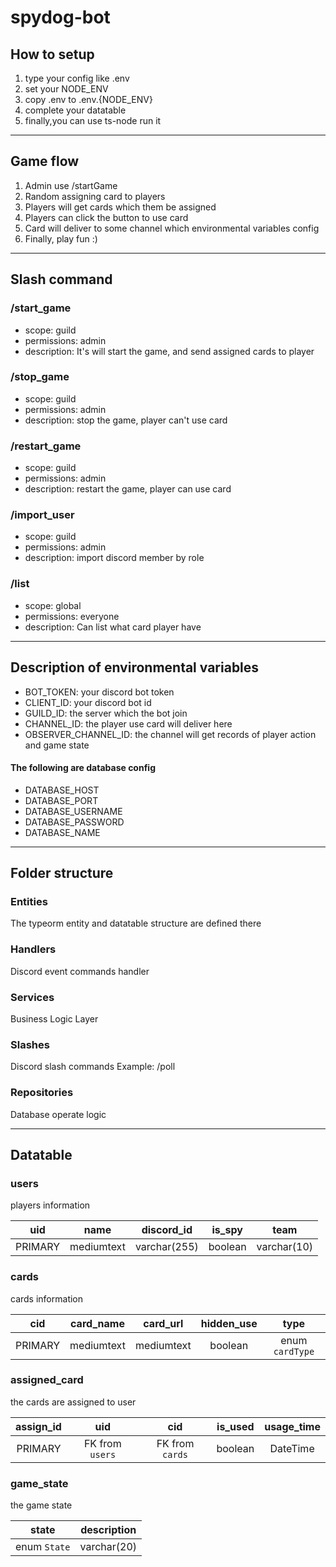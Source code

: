 # spydog-bot

## How to setup

1. type your config like .env
2. set your NODE_ENV
3. copy .env to .env.{NODE_ENV}
4. complete your datatable
5. finally,you can use ts-node run it

---

## Game flow

1. Admin use /startGame
2. Random assigning card to players
3. Players will get cards which them be assigned
4. Players can click the button to use card
5. Card will deliver to some channel which environmental variables config
6. Finally, play fun :)

---

## Slash command

### /start_game

- scope: guild
- permissions: admin
- description: It's will start the game, and send assigned cards to player

### /stop_game

- scope: guild
- permissions: admin
- description: stop the game, player can't use card

### /restart_game

- scope: guild
- permissions: admin
- description: restart the game, player can use card

### /import_user

- scope: guild
- permissions: admin
- description: import discord member by role

### /list

- scope: global
- permissions: everyone
- description: Can list what card player have

---

## Description of environmental variables

- BOT_TOKEN: your discord bot token
- CLIENT_ID: your discord bot id
- GUILD_ID: the server which the bot join
- CHANNEL_ID: the player use card will deliver here
- OBSERVER_CHANNEL_ID: the channel will get records of player action and game state

#### The following are database config

- DATABASE_HOST
- DATABASE_PORT
- DATABASE_USERNAME
- DATABASE_PASSWORD
- DATABASE_NAME

---

## Folder structure

### Entities

The typeorm entity and datatable structure are defined there

### Handlers

Discord event commands handler

### Services

Business Logic Layer

### Slashes

Discord slash commands
Example: /poll

### Repositories

Database operate logic

---

## Datatable

### users

players information

|   uid   |    name    |  discord_id  | is_spy  |    team     |
| :-----: | :--------: | :----------: | :-----: | :---------: |
| PRIMARY | mediumtext | varchar(255) | boolean | varchar(10) |

### cards

cards information

|   cid   | card_name  |  card_url  | hidden_use |      type       |
| :-----: | :--------: | :--------: | :--------: | :-------------: |
| PRIMARY | mediumtext | mediumtext |  boolean   | enum `cardType` |

### assigned_card

the cards are assigned to user

| assign_id |       uid       |       cid       | is_used | usage_time |
| :-------: | :-------------: | :-------------: | :-----: | :--------: |
|  PRIMARY  | FK from `users` | FK from `cards` | boolean |  DateTime  |

### game_state

the game state

|    state     | description |
| :----------: | :---------: |
| enum `State` | varchar(20) |
